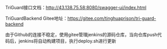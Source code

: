 TriGuard接口文档：http://43.138.75.58:8080/swagger-ui/index.html

TriGuardBackend Gitee地址：https://gitee.com/tinghuaprison/tri-guard-backend

由于Github的连接不稳定，使用gitee管理jenkins的源码仓库，当向仓库push代码后，jenkins将自动构建项目，执行deploy.sh进行更新
